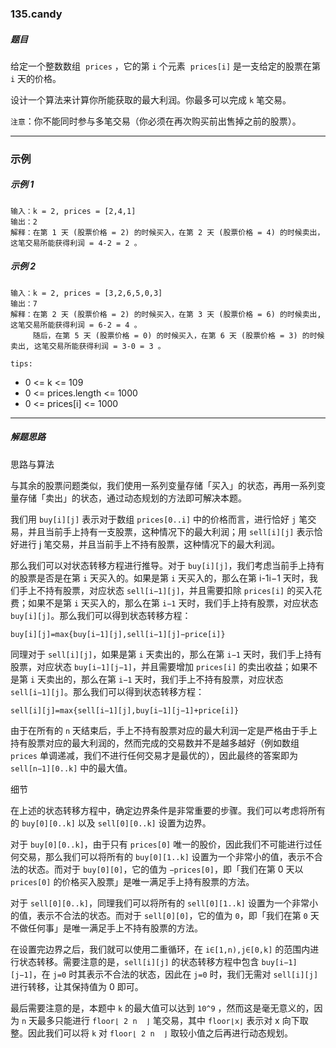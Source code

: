 ### 135.candy

##### 题目

给定一个整数数组  `prices` ，它的第 `i` 个元素  `prices[i]` 是一支给定的股票在第 `i` 天的价格。

设计一个算法来计算你所能获取的最大利润。你最多可以完成 `k` 笔交易。

`注意`：你不能同时参与多笔交易（你必须在再次购买前出售掉之前的股票）。

---

### 示例

##### 示例 1

```
输入：k = 2, prices = [2,4,1]
输出：2
解释：在第 1 天 (股票价格 = 2) 的时候买入，在第 2 天 (股票价格 = 4) 的时候卖出，这笔交易所能获得利润 = 4-2 = 2 。
```

##### 示例 2

```
输入：k = 2, prices = [3,2,6,5,0,3]
输出：7
解释：在第 2 天 (股票价格 = 2) 的时候买入，在第 3 天 (股票价格 = 6) 的时候卖出, 这笔交易所能获得利润 = 6-2 = 4 。
     随后，在第 5 天 (股票价格 = 0) 的时候买入，在第 6 天 (股票价格 = 3) 的时候卖出, 这笔交易所能获得利润 = 3-0 = 3 。
```

`tips:`

- 0 <= k <= 109
- 0 <= prices.length <= 1000
- 0 <= prices[i] <= 1000

---

##### 解题思路

思路与算法

与其余的股票问题类似，我们使用一系列变量存储「买入」的状态，再用一系列变量存储「卖出」的状态，通过动态规划的方法即可解决本题。

我们用 `buy[i][j]` 表示对于数组 `prices[0..i]` 中的价格而言，进行恰好 `j` 笔交易，并且当前手上持有一支股票，这种情况下的最大利润；用 `sell[i][j]` 表示恰好进行 j 笔交易，并且当前手上不持有股票，这种情况下的最大利润。

那么我们可以对状态转移方程进行推导。对于 `buy[i][j]`，我们考虑当前手上持有的股票是否是在第 `i` 天买入的。如果是第 `i` 天买入的，那么在第 i-1i−1 天时，我们手上不持有股票，对应状态 `sell[i−1][j]`，并且需要扣除 `prices[i]` 的买入花费；如果不是第 `i` 天买入的，那么在第 `i−1` 天时，我们手上持有股票，对应状态 `buy[i][j]`。那么我们可以得到状态转移方程：

`buy[i][j]=max{buy[i−1][j],sell[i−1][j]−price[i]}`

同理对于 `sell[i][j]`，如果是第 `i` 天卖出的，那么在第 `i−1` 天时，我们手上持有股票，对应状态 `buy[i−1][j−1]`，并且需要增加 `prices[i]` 的卖出收益；如果不是第 `i` 天卖出的，那么在第 `i−1` 天时，我们手上不持有股票，对应状态 `sell[i−1][j]`。那么我们可以得到状态转移方程：

`sell[i][j]=max{sell[i−1][j],buy[i−1][j−1]+price[i]}`

由于在所有的 `n` 天结束后，手上不持有股票对应的最大利润一定是严格由于手上持有股票对应的最大利润的，然而完成的交易数并不是越多越好（例如数组 `prices` 单调递减，我们不进行任何交易才是最优的），因此最终的答案即为 `sell[n−1][0..k]` 中的最大值。

细节

在上述的状态转移方程中，确定边界条件是非常重要的步骤。我们可以考虑将所有的 `buy[0][0..k]` 以及 `sell[0][0..k]` 设置为边界。

对于 `buy[0][0..k]`，由于只有 `prices[0]` 唯一的股价，因此我们不可能进行过任何交易，那么我们可以将所有的 `buy[0][1..k]` 设置为一个非常小的值，表示不合法的状态。而对于 `buy[0][0]`，它的值为 `−prices[0]`，即「我们在第 0 天以 `prices[0]` 的价格买入股票」是唯一满足手上持有股票的方法。

对于 `sell[0][0..k]`，同理我们可以将所有的 `sell[0][1..k]` 设置为一个非常小的值，表示不合法的状态。而对于 `sell[0][0]`，它的值为 `0`，即「我们在第 `0` 天不做任何事」是唯一满足手上不持有股票的方法。

在设置完边界之后，我们就可以使用二重循环，在 `i∈[1,n),j∈[0,k]` 的范围内进行状态转移。需要注意的是，`sell[i][j]` 的状态转移方程中包含 `buy[i−1][j−1]`，在 `j=0` 时其表示不合法的状态，因此在 `j=0` 时，我们无需对 `sell[i][j]` 进行转移，让其保持值为 0 即可。

最后需要注意的是，本题中 `k` 的最大值可以达到 `10^9`
，然而这是毫无意义的，因为 `n` 天最多只能进行 `floor⌊ 2 n ​ ⌋` 笔交易，其中 `floor⌊x⌋` 表示对 x 向下取整。因此我们可以将 `k` 对 `floor⌊ 2 n ​ ⌋` 取较小值之后再进行动态规划。
